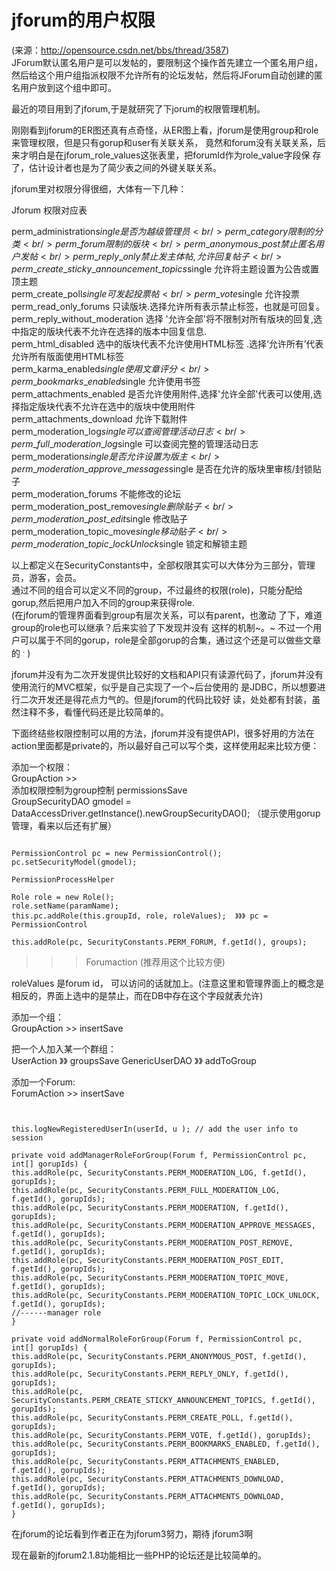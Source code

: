 # jforum的用户权限 #
(来源：http://opensource.csdn.net/bbs/thread/3587)<br />
JForum默认匿名用户是可以发帖的，要限制这个操作首先建立一个匿名用户组，然后给这个用户组指派权限不允许所有的论坛发帖，然后将JForum自动创建的匿名用户放到这个组中即可。<br />

最近的项目用到了jforum,于是就研究了下jorum的权限管理机制。<br />

刚刚看到jforum的ER图还真有点奇怪，从ER图上看，jforum是使用group和role来管理权限，但是只有gorup和user有关联关系， 竟然和forum没有关联关系，后来才明白是在jforum\_role\_values这张表里，把forumId作为role\_value字段保 存了，估计设计者也是为了简少表之间的外键关联关系。<br />

jforum里对权限分得很细，大体有一下几种：<br />

Jforum 权限对应表<br />

perm\_administration$single 是否为越级管理员<br />
perm\_category 限制的分类<br />
perm\_forum 限制的版块<br />
perm\_anonymous\_post 禁止匿名用户发帖<br />
perm\_reply\_only 禁止发主体帖,允许回复帖子<br />
perm\_create\_sticky\_announcement\_topics$single 允许将主题设置为公告或置顶主题<br />
perm\_create\_poll$single 可发起投票帖<br />
perm\_vote$single 允许投票<br />
perm\_read\_only\_forums 只读版块.选择允许所有表示禁止标签，也就是可回复。<br />
perm\_reply\_without\_moderation 选择 '允许全部'将不限制对所有版块的回复,选中指定的版块代表不允许在选择的版本中回复信息.<br />
perm\_html\_disabled 选中的版块代表不允许使用HTML标签 .选择‘允许所有’代表允许所有版面使用HTML标签<br />
perm\_karma\_enabled$single 使用文章评分<br />
perm\_bookmarks\_enabled$single 允许使用书签<br />
perm\_attachments\_enabled 是否允许使用附件,选择'允许全部'代表可以使用,选择指定版块代表不允许在选中的版块中使用附件<br />
perm\_attachments\_download 允许下载附件<br />
perm\_moderation\_log$single 可以查阅管理活动日志<br />
perm\_full\_moderation\_log$single 可以查阅完整的管理活动日志<br />
perm\_moderation$single 是否允许设置为版主<br />
perm\_moderation\_approve\_messages$single 是否在允许的版块里审核/封锁贴子<br />
perm\_moderation\_forums 不能修改的论坛<br />
perm\_moderation\_post\_remove$single 删除贴子<br />
perm\_moderation\_post\_edit$single 修改贴子<br />
perm\_moderation\_topic\_move$single 移动贴子<br />
perm\_moderation\_topic\_lockUnlock$single 锁定和解锁主题<br />

以上都定义在SecurityConstants中，全部权限其实可以大体分为三部分，管理员，游客，会员。<br />
通过不同的组合可以定义不同的group，不过最终的权限(role)，只能分配给gorup,然后把用户加入不同的group来获得role.<br />
(在jforum的管理界面看到group有层次关系，可以有parent，也激动 了下，难道group的role也可以继承？后来实验了下发现并没有
这样的机制~。~ 不过一个用户可以属于不同的gorup，role是全部gorup的合集，通过这个还是可以做些文章的 <sup>.</sup> )<br />

jforum并没有为二次开发提供比较好的文档和API只有读源代码了，jforum并没有使用流行的MVC框架，似乎是自己实现了一个~后台使用的
是JDBC，所以想要进行二次开发还是得花点力气的。但是jforum的代码比较好 读，处处都有封装，虽然注释不多，看懂代码还是比较简单的。<br />

下面终结些权限控制可以用的方法，jforum并没有提供API，很多好用的方法在 action里面都是private的，所以最好自己可以写个类，这样使用起来比较方便：<br />


添加一个权限：<br />
GroupAction >><br />
添加权限控制为group控制 permissionsSave<br />
GroupSecurityDAO gmodel = DataAccessDriver.getInstance().newGroupSecurityDAO(); （提示使用gorup管理，看来以后还有扩展）
```

PermissionControl pc = new PermissionControl();
pc.setSecurityModel(gmodel);

PermissionProcessHelper

Role role = new Role();
role.setName(paramName);
this.pc.addRole(this.groupId, role, roleValues);  》》》 pc = PermissionControl

this.addRole(pc, SecurityConstants.PERM_FORUM, f.getId(), groups);
```
> >> Forumaction (推荐用这个比较方便)<br />

roleValues 是forum id， 可以访问的话就加上。(注意这里和管理界面上的概念是相反的，界面上选中的是禁止，而在DB中存在这个字段就表允许)<br />

添加一个组：<br />
GroupAction >> insertSave<br />

把一个人加入某一个群组：<br />
UserAction 》》 groupsSave
GenericUserDAO 》》 addToGroup<br />

添加一个Forum:<br />
ForumAction >> insertSave
```


this.logNewRegisteredUserIn(userId, u ); // add the user info to session

private void addManagerRoleForGroup(Forum f, PermissionControl pc,
int[] gorupIds) {
this.addRole(pc, SecurityConstants.PERM_MODERATION_LOG, f.getId(), gorupIds);
this.addRole(pc, SecurityConstants.PERM_FULL_MODERATION_LOG, f.getId(), gorupIds);
this.addRole(pc, SecurityConstants.PERM_MODERATION, f.getId(), gorupIds);
this.addRole(pc, SecurityConstants.PERM_MODERATION_APPROVE_MESSAGES, f.getId(), gorupIds);
this.addRole(pc, SecurityConstants.PERM_MODERATION_POST_REMOVE, f.getId(), gorupIds);
this.addRole(pc, SecurityConstants.PERM_MODERATION_POST_EDIT, f.getId(), gorupIds);
this.addRole(pc, SecurityConstants.PERM_MODERATION_TOPIC_MOVE, f.getId(), gorupIds);
this.addRole(pc, SecurityConstants.PERM_MODERATION_TOPIC_LOCK_UNLOCK, f.getId(), gorupIds);
//------manager role
}

private void addNormalRoleForGroup(Forum f, PermissionControl pc,
int[] gorupIds) {
this.addRole(pc, SecurityConstants.PERM_ANONYMOUS_POST, f.getId(), gorupIds);
this.addRole(pc, SecurityConstants.PERM_REPLY_ONLY, f.getId(), gorupIds);
this.addRole(pc, SecurityConstants.PERM_CREATE_STICKY_ANNOUNCEMENT_TOPICS, f.getId(), gorupIds);
this.addRole(pc, SecurityConstants.PERM_CREATE_POLL, f.getId(), gorupIds);
this.addRole(pc, SecurityConstants.PERM_VOTE, f.getId(), gorupIds);
this.addRole(pc, SecurityConstants.PERM_BOOKMARKS_ENABLED, f.getId(), gorupIds);
this.addRole(pc, SecurityConstants.PERM_ATTACHMENTS_ENABLED, f.getId(), gorupIds);
this.addRole(pc, SecurityConstants.PERM_ATTACHMENTS_DOWNLOAD, f.getId(), gorupIds);
this.addRole(pc, SecurityConstants.PERM_ATTACHMENTS_DOWNLOAD, f.getId(), gorupIds);
}
```
在jforum的论坛看到作者正在为jforum3努力，期待 jforum3啊<br />

现在最新的jforum2.1.8功能相比一些PHP的论坛还是比较简单的。<br />